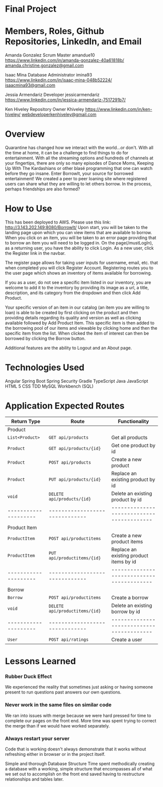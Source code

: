 # Final Project

# Members, Roles, Github Repositories, LinkedIn, and Email

Amanda Gonzalez 
Scrum Master 
amandue10 https://www.linkedin.com/in/amanda-gonzalez-40a61818b/ 
amanda.christine.gonzalez@gmail.com

Isaac Mina 
Database Administrator 
imina93 https://www.linkedin.com/in/isaac-mina-048b52224/ 
isaacmina93@gmail.com

Jessia Armendariz
Developer
jessicarmendariz
https://www.linkedin.com/in/jessica-armendariz-7517291b7/

Ken Hiveley 
Repository Owner 
Khiveley 
https://www.linkedin.com/in/ken-hiveley/ 
webdeveloperkenhiveley@gmail.com



# Overview

Quarantine has changed how we interact with the world...or don't.  With all the
time at home, it can be a challenge to find things to do for entertainment.
With all the streaming options and hundreds of channels at your fingertips,
there are only so many episodes of Dance Moms, Keeping Up With The Kardashians
or other blasé programming that one can watch before they go insane.  Enter
BorrowIt, your source for borrowed entertainment!  We created a peer to peer
loaning site where registered users can share what they are willing to let
others borrow.  In the process, perhaps friendships are also formed?

# How to Use

This has been deployed to AWS.  Please use this link: http://3.143.202.149:8080/BorrowIt/
Upon start, you will be taken to the landing page upon which you can view items that are
 available to borrow.  When you click on an item, you will be taken to an error
 page providing that to borrow an item you will need to be logged in.  On the
 page(/mustLogIn), as a returning user, you have the ability to click Login. As
 a new user, click the Register link in the navbar.

 The register page allows for taking user inputs for username, email, etc. that
 when completed you will click Register Account.  Registering routes you to the user page which shows an
 inventory of items available for borrowing.

 If you as a user, do not see a specific item listed in our inventory,
 you are welcome to add it to the inventory by providing its image as a url, a
 title, description, and its category from the dropdown and then click Add Product.

 Your specific version of an item in our catalog (an item you are willing to loan) is able to be
 created by first clicking on the product and then providing details regarding
 its quality and version as well as clicking available followed by
 Add Product Item.  This specific item is then added to the borrowing pool of our
 items and viewable by clicking home and then the specific item from the list. When clicked
 the item of interest can then be borrowed by clicking the Borrow button.

 Additional features are the ability to Logout and an About page.

# Technologies Used

Angular
Spring Boot
Spring Security
Gradle
TypeScript
Java
JavaScript
HTML 5
CSS
TDD
MySQL Workbench (SQL)

# Application Expected Routes

| Return Type        | Route                        | Functionality                           |
|--------------------|------------------------------|-----------------------------------------|
| Product            |                              |                                         |
|`List<Product>`     |`GET api/products`            | Get all products                        |
|`Product`           |`GET api/products/{id}`       | Get one product by id                   |
|`Product`           |`POST api/products`           | Create a new product                    |
|`Product`           |`PUT api/products/{id}`       | Replace an existing product by id       |
|`void`              |`DELETE api/products/{id}`    | Delete an existing product by id        |
|--------------------|------------------------------|-----------------------------------------|
| Product Item       |                              |                                         |
|`ProductItem`       |`POST api/productitems`       | Create a new product items              |
|`ProductItem`       |`PUT api/productitems/{id}`   | Replace an existing product items by id |
|--------------------|------------------------------|-----------------------------------------|
| Borrow             |                              |                                         |
|`Borrow`            |`POST api/productitems`       | Create a borrow                         |
|`void`              |`DELETE api/productitems/{id}`| Delete an existing borrow by id         |
|--------------------|------------------------------|-----------------------------------------|
|`User`              |`POST api/ratings`            | Create a user                           |

# Lessons Learned

### Rubber Duck Effect
We experienced the reality that sometimes just asking or having someone present
to run questions past answers our own questions.

### Never work in the same files on similar code
We ran into issues with merge because we were hard pressed for time to complete
our pages on the front end.  More time was spent trying to correct the merge
than if we would have worked separately.

### Always restart your server

Code that is working doesn't always demonstrate that it works without refreshing
 either in browser or in the project itself.

Simple and thorough Database Structure
Time spent methodically creating a database with a working, simple structure
that encompasses all of what we set out to accomplish on the front end saved
having to restructure relationships and tables later.

